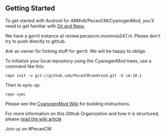 Getting Started
---------------

To get started with Android for ARMv6/PecanCM/CyanogenMod, you'll need to get
familiar with [Git and Repo](http://source.android.com/download/using-repo).

We have a gerrit instance at review.pecancm.insomnia247.nl. Please don't try to push directly to github.

Ask an owner for forking stuff for gerrit. We will be happy to oblige.

To initialize your local repository using the CyanogenMod trees, use a command like this:

    repo init -u git://github.com/PecanCM/android.git -b cm-10.1

Then to sync up:

    repo sync


Please see the [CyanogenMod Wiki](http://wiki.cyanogenmod.org/) for building instructions.

For more information on this Github Organization and how it is structured, 
please [read the wiki article](http://wiki.cyanogenmod.org/index.php/Github_Organization)

Join us on #PecanCM

